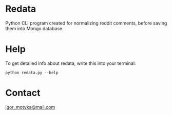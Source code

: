 # Redata
Python CLI program created for normalizing reddit comments, before saving them into Mongo database.

# Help
To get detailed info about redata, write this into your terminal:
```
python redata.py --help
```
# Contact
igor_motyka@mail.com